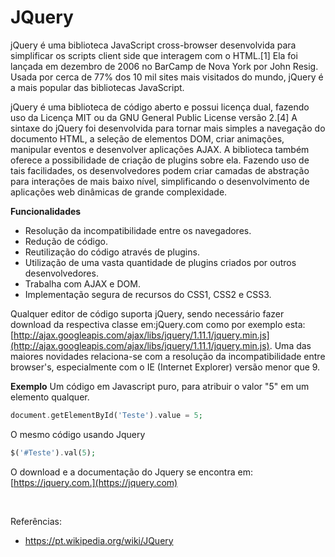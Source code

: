 # JQuery

jQuery é uma biblioteca JavaScript cross-browser desenvolvida para simplificar 
os scripts client side que interagem com o HTML.[1] Ela foi lançada em dezembro 
de 2006 no BarCamp de Nova York por John Resig. Usada por cerca de 77% dos 10 mil 
sites mais visitados do mundo, jQuery é a mais popular das bibliotecas JavaScript.

jQuery é uma biblioteca de código aberto e possui licença dual, fazendo uso da 
Licença MIT ou da GNU General Public License versão 2.[4] A sintaxe do jQuery 
foi desenvolvida para tornar mais simples a navegação do documento HTML, a 
seleção de elementos DOM, criar animações, manipular eventos e desenvolver 
aplicações AJAX. A biblioteca também oferece a possibilidade de criação de 
plugins sobre ela. Fazendo uso de tais facilidades, os desenvolvedores podem 
criar camadas de abstração para interações de mais baixo nível, simplificando 
o desenvolvimento de aplicações web dinâmicas de grande complexidade.

**Funcionalidades**

* Resolução da incompatibilidade entre os navegadores.
* Redução de código.
* Reutilização do código através de plugins.
* Utilização de uma vasta quantidade de plugins criados por outros desenvolvedores.
* Trabalha com AJAX e DOM.
* Implementação segura de recursos do CSS1, CSS2 e CSS3.

Qualquer editor de código suporta jQuery, sendo necessário fazer download da 
respectiva classe em:jQuery.com como por exemplo esta:
[http://ajax.googleapis.com/ajax/libs/jquery/1.11.1/jquery.min.js](http://ajax.googleapis.com/ajax/libs/jquery/1.11.1/jquery.min.js). 
Uma das maiores novidades relaciona-se com a resolução da incompatibilidade entre browser's, 
especialmente com o IE (Internet Explorer) versão menor que 9.

**Exemplo**
Um código em Javascript puro, para atribuir o valor "5" em um elemento qualquer.
```php
document.getElementById('Teste').value = 5;
```

O mesmo código usando Jquery
```php
$('#Teste').val(5);
```

O download e a documentação do Jquery se encontra em: [https://jquery.com.](https://jquery.com)

<br />

Referências: 

* https://pt.wikipedia.org/wiki/JQuery